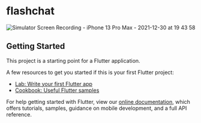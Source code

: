 # flashchat

![Simulator Screen Recording - iPhone 13 Pro Max - 2021-12-30 at 19 43 58](https://user-images.githubusercontent.com/60975809/147759712-67e1a5df-c4e4-4d43-8c6a-b38fa26669a4.gif)

## Getting Started

This project is a starting point for a Flutter application.

A few resources to get you started if this is your first Flutter project:

- [Lab: Write your first Flutter app](https://flutter.dev/docs/get-started/codelab)
- [Cookbook: Useful Flutter samples](https://flutter.dev/docs/cookbook)

For help getting started with Flutter, view our
[online documentation](https://flutter.dev/docs), which offers tutorials,
samples, guidance on mobile development, and a full API reference.
